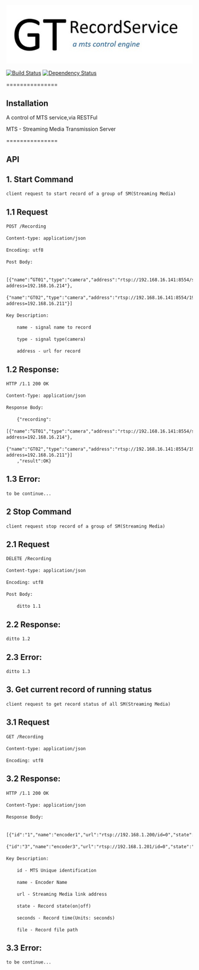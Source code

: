 
[![Build Status](./assets/logo.jpg)](./assets/logo.jpg)

 [![Build Status](https://travis-ci.org/tommywu23/GTRecordService.svg)](https://travis-ci.org/tommywu23/GTRecordService)
 [![Dependency Status](https://img.shields.io/gemnasium/tommywu23/GTRecordService.svg)](https://gemnasium.com/tommywu23/GTRecordService)

===============

## Installation

A control of MTS service,via RESTFul

MTS - Streaming Media Transmission Server

===============

## API

## 1. Start Command

    client request to start record of a group of SM(Streaming Media)

## 1.1 Request

    POST /Recording

    Content-type: application/json

    Encoding: utf8

    Post Body:

        [{"name":“GT01","type":"camera","address":"rtsp://192.168.16.141:8554/stream.smp?address=192.168.16.214"},
        {"name":"GT02","type":"camera","address":"rtsp://192.168.16.141:8554/192.168.16.140:8554/stream.smp?address=192.168.16.211"}]

    Key Description:

        name - signal name to record

        type - signal type(camera)

        address - url for record

## 1.2 Response:

    HTTP /1.1 200 OK

    Content-Type: application/json

    Response Body:

        {"recording":
            [{"name":“GT01","type":"camera","address":"rtsp://192.168.16.141:8554/stream.smp?address=192.168.16.214"},
            {"name":"GT02","type":"camera","address":"rtsp://192.168.16.141:8554/192.168.16.140:8554/stream.smp?address=192.168.16.211"}]
        ,"result":OK}

## 1.3 Error:

    to be continue...

## 2 Stop Command

    client request stop record of a group of SM(Streaming Media)

## 2.1 Request

    DELETE /Recording

    Content-type: application/json

    Encoding: utf8

    Post Body:

        ditto 1.1

## 2.2 Response:

    ditto 1.2

## 2.3 Error:

    ditto 1.3

## 3. Get current record of running status

    client request to get record status of all SM(Streaming Media)

## 3.1 Request

    GET /Recording

    Content-type: application/json

    Encoding: utf8

## 3.2 Response:

    HTTP /1.1 200 OK

    Content-Type: application/json

    Response Body:

        [{"id":"1","name":"encoder1","url":"rtsp://192.168.1.200/id=0","state":"off","seconds":0,"count":0,"file":""},
         {"id":"3","name":"encoder3","url":"rtsp://192.168.1.201/id=0","state":"off","seconds":0,"count":0,"file":""}]

    Key Description:

        id - MTS Unique identification

        name - Encoder Name

        url - Streaming Media link address

        state - Record state(on|off)

        seconds - Record time(Units: seconds)

        file - Record file path

## 3.3 Error:

    to be continue...


